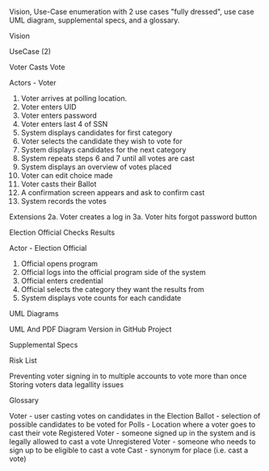 Vision, Use-Case enumeration with 2 use cases "fully dressed", use case UML diagram, supplemental specs, and a glossary.

Vision



UseCase (2)

Voter Casts Vote

Actors - Voter

1. Voter arrives at polling location.
2. Voter enters UID
3. Voter enters password
4. Voter enters last 4 of SSN
5. System displays candidates for first category
6. Voter selects the candidate they wish to vote for
7. System displays candidates for the next category
8. System repeats steps 6 and 7 until all votes are cast
9. System displays an overview of votes placed
10. Voter can edit choice made
11. Voter casts their Ballot
12. A confirmation screen appears and ask to confirm cast
13. System records the votes

Extensions
2a. Voter creates a log in
3a. Voter hits forgot password button


Election Official Checks Results

Actor - Election Official

1. Official opens program
2. Official logs into the official program side of the system
3. Official enters credential
4. Official selects the category they want the results from
5. System displays vote counts for each candidate




UML Diagrams

UML And PDF Diagram Version in GitHub Project


Supplemental Specs


Risk List

Preventing voter signing in to multiple accounts to vote more than once
Storing voters data legallity issues



Glossary

Voter - user casting votes on candidates in the Election
Ballot - selection of possible candidates to be voted for
Polls - Location where a voter goes to cast their vote
Registered Voter - someone signed up in the system and is legally allowed to cast a vote
Unregistered Voter - someone who needs to sign up to be eligible to cast a vote
Cast - synonym for place (i.e. cast a vote)
